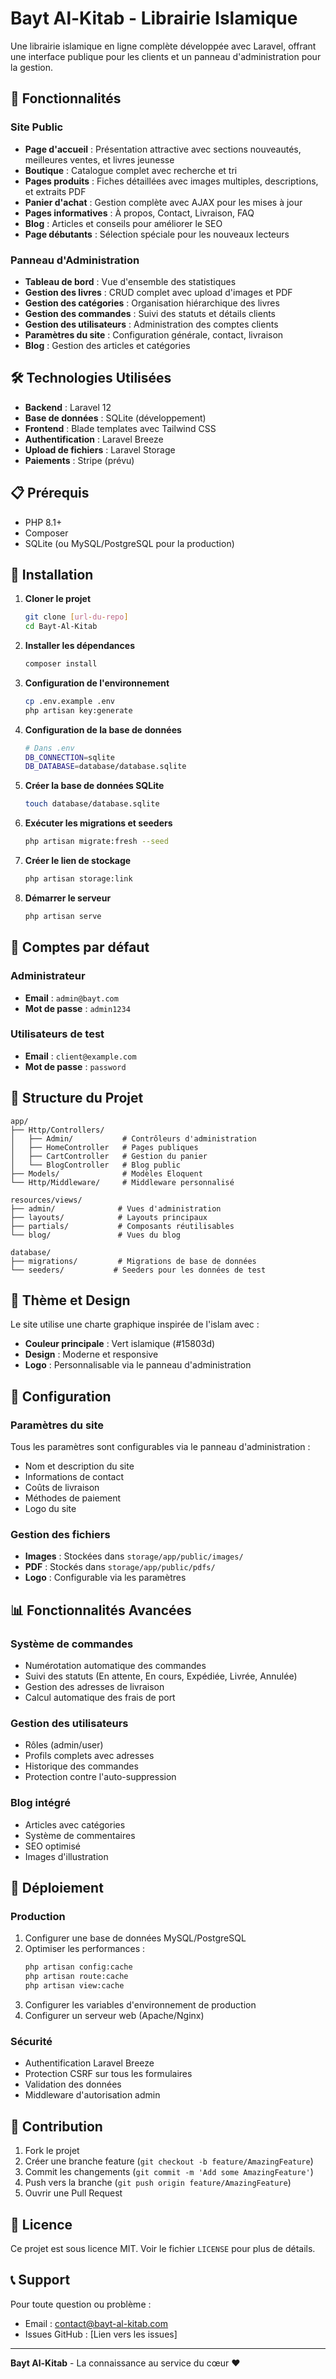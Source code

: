 # Bayt Al-Kitab - Librairie Islamique

Une librairie islamique en ligne complète développée avec Laravel, offrant une interface publique pour les clients et un panneau d'administration pour la gestion.

## 🚀 Fonctionnalités

### Site Public
- **Page d'accueil** : Présentation attractive avec sections nouveautés, meilleures ventes, et livres jeunesse
- **Boutique** : Catalogue complet avec recherche et tri
- **Pages produits** : Fiches détaillées avec images multiples, descriptions, et extraits PDF
- **Panier d'achat** : Gestion complète avec AJAX pour les mises à jour
- **Pages informatives** : À propos, Contact, Livraison, FAQ
- **Blog** : Articles et conseils pour améliorer le SEO
- **Page débutants** : Sélection spéciale pour les nouveaux lecteurs

### Panneau d'Administration
- **Tableau de bord** : Vue d'ensemble des statistiques
- **Gestion des livres** : CRUD complet avec upload d'images et PDF
- **Gestion des catégories** : Organisation hiérarchique des livres
- **Gestion des commandes** : Suivi des statuts et détails clients
- **Gestion des utilisateurs** : Administration des comptes clients
- **Paramètres du site** : Configuration générale, contact, livraison
- **Blog** : Gestion des articles et catégories

## 🛠️ Technologies Utilisées

- **Backend** : Laravel 12
- **Base de données** : SQLite (développement)
- **Frontend** : Blade templates avec Tailwind CSS
- **Authentification** : Laravel Breeze
- **Upload de fichiers** : Laravel Storage
- **Paiements** : Stripe (prévu)

## 📋 Prérequis

- PHP 8.1+
- Composer
- SQLite (ou MySQL/PostgreSQL pour la production)

## 🚀 Installation

1. **Cloner le projet**
   ```bash
   git clone [url-du-repo]
   cd Bayt-Al-Kitab
   ```

2. **Installer les dépendances**
   ```bash
   composer install
   ```

3. **Configuration de l'environnement**
   ```bash
   cp .env.example .env
   php artisan key:generate
   ```

4. **Configuration de la base de données**
   ```bash
   # Dans .env
   DB_CONNECTION=sqlite
   DB_DATABASE=database/database.sqlite
   ```

5. **Créer la base de données SQLite**
   ```bash
   touch database/database.sqlite
   ```

6. **Exécuter les migrations et seeders**
   ```bash
   php artisan migrate:fresh --seed
   ```

7. **Créer le lien de stockage**
   ```bash
   php artisan storage:link
   ```

8. **Démarrer le serveur**
   ```bash
   php artisan serve
   ```

## 👤 Comptes par défaut

### Administrateur
- **Email** : `admin@bayt.com`
- **Mot de passe** : `admin1234`

### Utilisateurs de test
- **Email** : `client@example.com`
- **Mot de passe** : `password`

## 📁 Structure du Projet

```
app/
├── Http/Controllers/
│   ├── Admin/           # Contrôleurs d'administration
│   ├── HomeController   # Pages publiques
│   ├── CartController   # Gestion du panier
│   └── BlogController   # Blog public
├── Models/              # Modèles Eloquent
└── Http/Middleware/     # Middleware personnalisé

resources/views/
├── admin/              # Vues d'administration
├── layouts/            # Layouts principaux
├── partials/           # Composants réutilisables
└── blog/               # Vues du blog

database/
├── migrations/         # Migrations de base de données
└── seeders/           # Seeders pour les données de test
```

## 🎨 Thème et Design

Le site utilise une charte graphique inspirée de l'islam avec :
- **Couleur principale** : Vert islamique (#15803d)
- **Design** : Moderne et responsive
- **Logo** : Personnalisable via le panneau d'administration

## 🔧 Configuration

### Paramètres du site
Tous les paramètres sont configurables via le panneau d'administration :
- Nom et description du site
- Informations de contact
- Coûts de livraison
- Méthodes de paiement
- Logo du site

### Gestion des fichiers
- **Images** : Stockées dans `storage/app/public/images/`
- **PDF** : Stockés dans `storage/app/public/pdfs/`
- **Logo** : Configurable via les paramètres

## 📊 Fonctionnalités Avancées

### Système de commandes
- Numérotation automatique des commandes
- Suivi des statuts (En attente, En cours, Expédiée, Livrée, Annulée)
- Gestion des adresses de livraison
- Calcul automatique des frais de port

### Gestion des utilisateurs
- Rôles (admin/user)
- Profils complets avec adresses
- Historique des commandes
- Protection contre l'auto-suppression

### Blog intégré
- Articles avec catégories
- Système de commentaires
- SEO optimisé
- Images d'illustration

## 🚀 Déploiement

### Production
1. Configurer une base de données MySQL/PostgreSQL
2. Optimiser les performances :
   ```bash
   php artisan config:cache
   php artisan route:cache
   php artisan view:cache
   ```
3. Configurer les variables d'environnement de production
4. Configurer un serveur web (Apache/Nginx)

### Sécurité
- Authentification Laravel Breeze
- Protection CSRF sur tous les formulaires
- Validation des données
- Middleware d'autorisation admin

## 🤝 Contribution

1. Fork le projet
2. Créer une branche feature (`git checkout -b feature/AmazingFeature`)
3. Commit les changements (`git commit -m 'Add some AmazingFeature'`)
4. Push vers la branche (`git push origin feature/AmazingFeature`)
5. Ouvrir une Pull Request

## 📝 Licence

Ce projet est sous licence MIT. Voir le fichier `LICENSE` pour plus de détails.

## 📞 Support

Pour toute question ou problème :
- Email : contact@bayt-al-kitab.com
- Issues GitHub : [Lien vers les issues]

---

**Bayt Al-Kitab** - La connaissance au service du cœur ❤️

